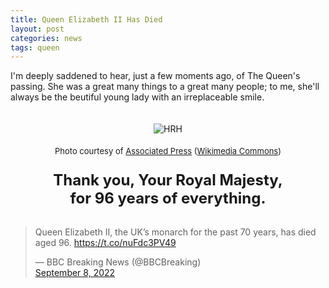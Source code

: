 ```yaml
---
title: Queen Elizabeth II Has Died
layout: post
categories: news
tags: queen
---
```


I'm deeply saddened to hear, just a few moments ago,  of The Queen's passing. She was a great many things to a great many people; to me, she'll always be the beutiful young lady with an irreplaceable smile.

<center>
<img style="padding-top: 20px;" src="https://upload.wikimedia.org/wikipedia/commons/thumb/7/7e/Queen_Elizabeth_II_-_1953-Dress.JPG/404px-Queen_Elizabeth_II_-_1953-Dress.JPG?20151120220926" class="align-center" alt="HRH"></center>

<p style="text-align:center; padding-top: 5px;">
  <font size=" 2">
Photo courtesy of <a href="https://commons.m.wikimedia.org/wiki/File:Queen_Elizabeth_II_-_1953-Dress.JPG">Associated Press</a> (<a href="https://commons.m.wikimedia.org/wiki/Commons:Reusing_content_outside_Wikimedia/technical#Hotlinking">Wikimedia Commons</a>)
  </font>
</p>

<p style="text-align:center; padding-top: 10px;">

  <font size="5">
    <b>
Thank you, Your Royal Majesty,<br>for 96 years of everything.
    </b>
  </font>
</p>


<p style="padding-top: 3px;">
<blockquote class="twitter-tweet"><p lang="en" dir="ltr">Queen Elizabeth II, the UK’s monarch for the past 70 years, has died aged 96. <a href="https://t.co/nuFdc3PV49">https://t.co/nuFdc3PV49</a></p>&mdash; BBC Breaking News (@BBCBreaking) <br> <a href="https://twitter.com/BBCBreaking/status/1567928789551792128?ref_src=twsrc%5Etfw">September 8, 2022</a></blockquote>
</p>

